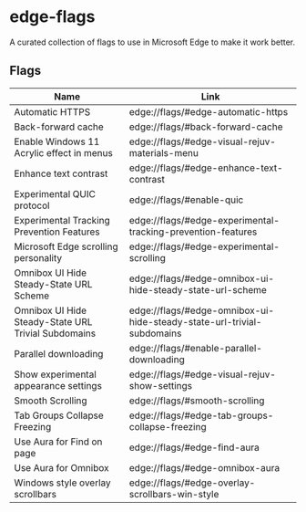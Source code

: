 # edge-flags
A curated collection of flags to use in Microsoft Edge to make it work better.

## Flags
| Name                                                | Link                                                                   |
|-----------------------------------------------------|------------------------------------------------------------------------|
| Automatic HTTPS                                     | edge://flags/#edge-automatic-https                                     |
| Back-forward cache                                  | edge://flags/#back-forward-cache                                       |
| Enable Windows 11 Acrylic effect in menus           | edge://flags/#edge-visual-rejuv-materials-menu                         |
| Enhance text contrast                               | edge://flags/#edge-enhance-text-contrast                               |
| Experimental QUIC protocol                          | edge://flags/#enable-quic                                              |
| Experimental Tracking Prevention Features           | edge://flags/#edge-experimental-tracking-prevention-features           |
| Microsoft Edge scrolling personality                | edge://flags/#edge-experimental-scrolling                              |
| Omnibox UI Hide Steady-State URL Scheme             | edge://flags/#edge-omnibox-ui-hide-steady-state-url-scheme             |
| Omnibox UI Hide Steady-State URL Trivial Subdomains | edge://flags/#edge-omnibox-ui-hide-steady-state-url-trivial-subdomains |
| Parallel downloading                                | edge://flags/#enable-parallel-downloading                              |
| Show experimental appearance settings               | edge://flags/#edge-visual-rejuv-show-settings                          |
| Smooth Scrolling                                    | edge://flags/#smooth-scrolling                                         |
| Tab Groups Collapse Freezing                        | edge://flags/#edge-tab-groups-collapse-freezing                        |
| Use Aura for Find on page                           | edge://flags/#edge-find-aura                                           |
| Use Aura for Omnibox                                | edge://flags/#edge-omnibox-aura                                        |
| Windows style overlay scrollbars                    | edge://flags/#edge-overlay-scrollbars-win-style                        |
